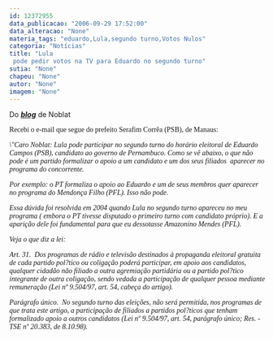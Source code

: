 ```yaml
---
id: 12372955
data_publicacao: "2006-09-29 17:52:00"
data_alteracao: "None"
materia_tags: "eduardo,Lula,segundo turno,Votos Nulos"
categoria: "Notícias"
title: "Lula
 pode pedir votos na TV para Eduardo no segundo turno"
sutia: "None"
chapeu: "None"
autor: "None"
imagem: "None"
---
```

<p><A name=post26211><FONT face=Verdana></FONT></p>
<p><P class=fontTitulo></A>Do <STRONG><EM><A href=\"https://www.noblat.com.br/\" target=_blank>blog</A></EM></STRONG> de Noblat</P></p>
<p><P class=fontTitulo><FONT face=Verdana>Recebi o e-mail que segue do prefeito Serafim Corrêa (PSB), de Manaus:</FONT></P></p>
<p><P><FONT face=Verdana><EM>\"Caro Noblat: Lula pode participar no segundo turno do horário eleitoral de Eduardo Campos (PSB), candidato ao governo de Pernambuco. Como se vê abaixo, o que não pode é um partido formalizar o apoio a um candidato e um dos seus filiados&nbsp; aparecer no programa do concorrente. </EM></FONT></P></p>
<p><P><FONT face=Verdana><EM>Por exemplo: o PT formaliza o apoio ao Eduardo e um de seus membros quer aparecer no programa do Mendonça Filho (PFL). Isso não pode.&nbsp;</EM></FONT></P></p>
<p><P><FONT face=Verdana><EM>Essa dúvida foi resolvida em 2004 quando&nbsp;Lula no segundo turno apareceu no meu programa ( embora o PT tivesse disputado o primeiro turno com candidato próprio). E a aparição dele&nbsp;foi fundamental para que eu dessotasse Amazonino Mendes (PFL).</EM></FONT></P></p>
<p><P><FONT face=Verdana><EM>Veja o que diz a lei:</EM></FONT></P></p>
<p><P><FONT face=Verdana><EM>Art. 31.&nbsp; Dos programas de rádio e televisão destinados à propaganda eleitoral gratuita de cada partido pol?tico ou coligação poderá participar, em apoio aos candidatos, qualquer cidadão não filiado a outra agremiação partidária ou a partido pol?tico integrante de outra coligação, sendo vedada a participação de qualquer pessoa mediante remuneração (Lei nº 9.504/97, art. 54, cabeça do artigo).</EM></FONT></P></p>
<p><P><FONT face=Verdana><EM>Parágrafo único.&nbsp; No segundo turno das eleições, não será permitida, nos programas de que trata este artigo, a participação de filiados a partidos pol?ticos que tenham formalizado apoio a outros candidatos (Lei nº 9.504/97, art. 54, parágrafo único; Res. -TSE nº 20.383, de 8.10.98).</EM></FONT></P> </p>
